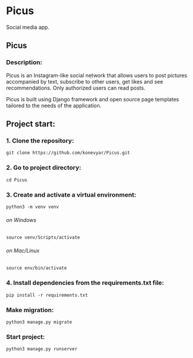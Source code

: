 # Picus
Social media app.

## Picus ##
### Description: ###
Picus is an Instagram-like social network that allows users to post pictures accompanied by text, subscribe to other users, get likes and see recommendations. Only authorized users can read posts.

Picus is built using Django framework and open source page templates tailored to the needs of the application.

## Project start: ##

### 1. Clone the repository: ###

    git clone https://github.com/konevyar/Picus.git

### 2. Go to project directory: ###
    cd Picus

### 3. Create and activate a virtual environment: ###
    python3 -m venv venv

###### on Windows
    source venv/Scripts/activate

###### on Mac/Linux
    source env/bin/activate

### 4. Install dependencies from the requirements.txt file: ###
    pip install -r requirements.txt
  
### Make migration: ###
    python3 manage.py migrate

### Start project: ###
    python3 manage.py runserver
